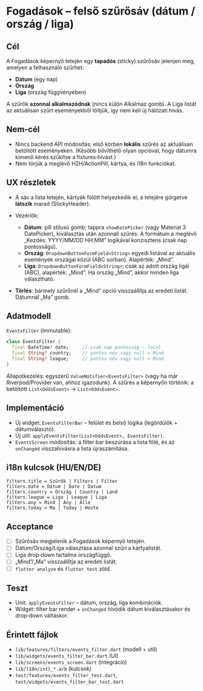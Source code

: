 # Fogadások – felső szűrősáv (dátum / ország / liga)

## Cél

A Fogadások képernyő tetején egy **tapadós** (sticky) szűrősáv jelenjen meg, amelyen a felhasználó szűrhet:

* **Dátum** (egy nap)
* **Ország**
* **Liga** (ország függvényében)

A szűrők **azonnal alkalmazódnak** (nincs külön Alkalmaz gomb). A Liga listát az aktuálisan szűrt eseményekből töltjük, így nem kell új hálózati hívás.

## Nem‑cél

* Nincs backend API módosítás; első körben **lokális** szűrés az aktuálisan betöltött eseményeken. (Később bővíthető olyan opcióval, hogy dátumra kimenő kérés szűkítse a fixtures‑hívást.)
* Nem törjük a meglévő H2H/ActionPill, kártya, és i18n funkciókat.

## UX részletek

* A sáv a lista tetején, kártyák fölött helyezkedik el; a tetejére görgetve **látszik** marad (StickyHeader).
* Vezérlők:

  * **Dátum**: pill stílusú gomb; tappra `showDatePicker` (vagy Material 3 DatePicker), kiválasztás után azonnali szűrés. A formátum a meglévő „Kezdés: YYYY/MM/DD HH\:MM” logikával konzisztens (csak nap pontosságú).
  * **Ország**: `DropdownButtonFormField<String>` egyedi listával az aktuális események országai közül (ABC sorban). Alapérték: „Mind”.
  * **Liga**: `DropdownButtonFormField<String>`; csak az adott ország ligái (ABC), alapérték: „Mind”. Ha ország „Mind”, akkor minden liga választható.
* **Törlés**: bármely szűrőnél a „Mind” opció visszaállítja az eredeti listát. Dátumnál „Ma” gomb.

## Adatmodell

`EventsFilter` (immutable):

```dart
class EventsFilter {
  final DateTime? date;     // csak nap pontosság – local
  final String? country;    // pontos név vagy null = Mind
  final String? league;     // pontos név vagy null = Mind
}
```

Állapotkezelés: egyszerű `ValueNotifier<EventsFilter>` (vagy ha már Riverpod/Provider van, ahhoz igazodunk). A szűrés a képernyőn történik: a betöltött `List<OddsEvent>` → `List<OddsEvent>`.

## Implementáció

* Új widget: `EventsFilterBar` – felület és belső logika (legördülők + dátumválasztó).
* Új util: `applyEventsFilter(List<OddsEvent>, EventsFilter)`.
* `EventsScreen` módosítás: a filter bar beszúrása a lista fölé, és az `onChanged` visszahívásra a lista újraszámítása.

## i18n kulcsok (HU/EN/DE)

```
filters.title = Szűrők | Filters | Filter
filters.date = Dátum | Date | Datum
filters.country = Ország | Country | Land
filters.league = Liga | League | Liga
filters.any = Mind | Any | Alle
filters.today = Ma | Today | Heute
```

## Acceptance

* [ ] Szűrősáv megjelenik a Fogadások képernyő tetején.
* [ ] Dátum/Ország/Liga választása azonnal szűri a kártyalistát.
* [ ] Liga drop‑down tartalma országfüggő.
* [ ] „Mind”/„Ma” visszaállítja az eredeti listát.
* [ ] `flutter analyze` és `flutter test` zöld.

## Teszt

* Unit: `applyEventsFilter` – dátum, ország, liga kombinációk.
* Widget: filter bar render + `onChanged` hívódik dátum kiválasztásakor és drop‑down váltáskor.

## Érintett fájlok

* `lib/features/filters/events_filter.dart` (modell + util)
* `lib/widgets/events_filter_bar.dart` (UI)
* `lib/screens/events_screen.dart` (integráció)
* `lib/l10n/intl_*.arb` (kulcsok)
* `test/features/events_filter_test.dart`, `test/widgets/events_filter_bar_test.dart`
